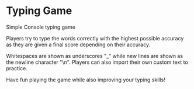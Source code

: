 # Typing Game
Simple Console typing game

 Players try to type the words correctly with the highest possible accuracy as they are given a final score depending on their accuracy.

Whitespaces are shown as underscores "_" while new lines are shown as the newline character "\n".
Players can also import their own custom text to practice.

Have fun playing the game while also improving your typing skills!
